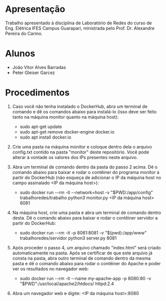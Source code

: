 # Apresentação 
Trabalho apresentado à disciplina de Laboratório de Redes do curso de Eng. Elétrica IFES Campus Guarapari, ministrada pelo Prof. Dr. Alexandre Pereira do Carmo.

# Alunos
  - João Vitor Alves Barradas
  - Peter Gleiser Garcez 

# Procedimentos

1) Caso você não tenha instalado o DockerHub, abra um terminal de comando e dê os comandos abaixo para instalá-lo (isso deve ser feito tanto na máquina monitor quanto na máquina host): 
    - sudo apt-get update
    - sudo apt-get remove docker-engine docker.io
    - sudo apt install docker.io

2) Crie uma pasta na máquina monitor e coloque dentro dela o arquivo config.txt contido na pasta "monitor" deste repositório. Você pode alterar à vontade os valores dos IPs presentes neste arquivo. 

3) Abra um terminal de comando dentro da pasta do passo 2 acima. Dê o comando abaixo para baixar e rodar o contêiner do programa monitor a partir do DockerHub (não esqueça de adicionar o IP da máquina host no campo assinalado <IP da máquina host>): 
    - sudo docker run --rm -it --network=host -v "$PWD:/app/config" trabalhoredes/trabalho python3 monitor.py <IP da máquina host> 8081

4) Na máquina host, crie uma pasta e abra um terminal de comando dentro desta. Dê o comando abaixo para baixar e rodar o contêiner servidor a partir do DockerHub:
    - sudo docker run --rm -it -p 8081:8081 -v "$(pwd):/app/www" trabalhoredes/servidor python3 server.py 8081

5) Após proceder o passo 4, um arquivo chamado "index.html" será criado automaticamente na pasta. Após se certificar de que este arquivo já consta na pasta, abra outro terminal de comando dentro da mesma pasta e dê o comando abaixo para rodar o contêiner do Apache e poder ver os resultados no navegador web: 
    - sudo docker run --rm -it --name my-apache-app -p 8080:80 -v "$PWD":/usr/local/apache2/htdocs/ httpd:2.4 

6) Abra um navegador web e digite: <IP da máquina host>:8080
